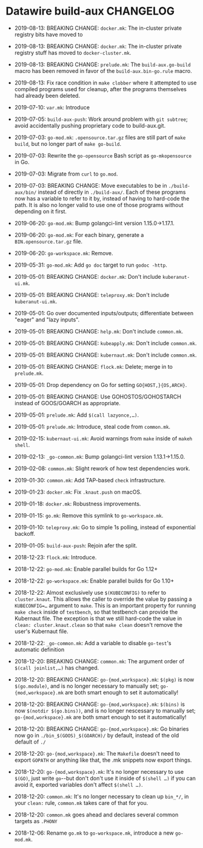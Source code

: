 <!-- -*- fill-column: 100 -*- -->
# Datawire build-aux CHANGELOG

 - 2019-08-13: BREAKING CHANGE: `docker.mk`: The in-cluster private registry bits have moved to
 - 2019-08-13: BREAKING CHANGE: `docker.mk`: The in-cluster private registry stuff has moved to
               `docker-cluster.mk`.
 - 2019-08-13: BREAKING CHANGE: `prelude.mk`: The `build-aux.go-build` macro has been removed in
               favor of the `build-aux.bin-go.rule` macro.

 - 2019-08-13: Fix race condition in `make clobber` where it attempted to use compiled programs used
               for cleanup, after the programs themselves had already been deleted.

 - 2019-07-10: `var.mk`: Introduce

 - 2019-07-05: `build-aux-push`: Work around problem with `git subtree`; avoid accidentally pushing
               proprietary code to build-aux.git.

 - 2019-07-03: `go-mod.mk`: `.opensource.tar.gz` files are still part of `make build`, but no longer
               part of `make go-build`.

 - 2019-07-03: Rewrite the `go-opensource` Bash script as `go-mkopensource` in Go.

 - 2019-07-03: Migrate from `curl` to `go.mod`.
 - 2019-07-03: BREAKING CHANGE: Move executables to be in `./build-aux/bin/` instead of directly in
               `./build-aux/`.  Each of these programs now has a variable to refer to it by, instead
               of having to hard-code the path.  It is also no longer valid to use one of those
               programs without depending on it first.

 - 2019-06-20: `go-mod.mk`: Bump golangci-lint version 1.15.0→1.17.1.
 - 2019-06-20: `go-mod.mk`: For each binary, generate a `BIN.opensource.tar.gz` file.
 - 2019-06-20: `go-workspace.mk`: Remove.

 - 2019-05-31: `go-mod.mk`: Add `go doc` target to run `godoc -http`.

 - 2019-05-01: BREAKING CHANGE: `docker.mk`: Don't include `kuberanut-ui.mk`.
 - 2019-05-01: BREAKING CHANGE: `teleproxy.mk`: Don't include `kuberanut-ui.mk`.
 - 2019-05-01: Go over documented inputs/outputs; differentiate between "eager" and "lazy inputs".
 - 2019-05-01: BREAKING CHANGE: `help.mk`: Don't include `common.mk`.
 - 2019-05-01: BREAKING CHANGE: `kubeapply.mk`: Don't include `common.mk`.
 - 2019-05-01: BREAKING CHANGE: `kubernaut.mk`: Don't include `common.mk`.
 - 2019-05-01: BREAKING CHANGE: `flock.mk`: Delete; merge in to `prelude.mk`.
 - 2019-05-01: Drop dependency on Go for setting `GO{HOST,}{OS,ARCH}`.
 - 2019-05-01: BREAKING CHANGE: Use GOHOSTOS/GOHOSTARCH instead of GOOS/GOARCH as appropriate.
 - 2019-05-01: `prelude.mk`: Add `$(call lazyonce,…)`.
 - 2019-05-01: `prelude.mk`: Introduce, steal code from `common.mk`.

 - 2019-02-15: `kubernaut-ui.mk`: Avoid warnings from `make` inside of `makeh shell`.

 - 2019-02-13: `_go-common.mk`: Bump golangci-lint version 1.13.1→1.15.0.

 - 2019-02-08: `common.mk`: Slight rework of how test dependencies work.

 - 2019-01-30: `common.mk`: Add TAP-based `check` infrastructure.

 - 2019-01-23: `docker.mk`: Fix `.knaut.push` on macOS.
 - 2019-01-18: `docker.mk`: Robustness improvements.

 - 2019-01-15: `go.mk`: Remove this symlink to `go-workspace.mk`.

 - 2019-01-10: `teleproxy.mk`: Go to simple 1s polling, instead of exponential backoff.

 - 2019-01-05: `build-aux-push`: Rejoin afer the split.

 - 2018-12-23: `flock.mk`: Introduce.

 - 2018-12-22: `go-mod.mk`: Enable parallel builds for Go 1.12+
 - 2018-12-22: `go-workspace.mk`: Enable parallel builds for Go 1.10+
 - 2018-12-22: Almost exclusively use `$(KUBECONFIG)` to refer to `cluster.knaut`.  This allows the
               caller to override the value by passing a `KUBECONFIG=…` argument to `make`.  This is
               an important property for running `make check` inside of `testbench`, so that
               testbench can provide the Kubernaut file.  The exception is that we still hard-code
               the value in `clean: cluster.knaut.clean` so that `make clean` doesn't remove the
               user's Kubernaut file.

 - 2018-12-22: `_go-common.mk`: Add a variable to disable `go-test`'s automatic definition

 - 2018-12-20: BREAKING CHANGE: `common.mk`: The argument order of `$(call joinlist,…)` has changed.

 - 2018-12-20: BREAKING CHANGE: `go-{mod,workspace}.mk`: `$(pkg)` is now `$(go.module)`, and is no
               longer necessary to manually set; `go-{mod,workspace}.mk` are both smart enough to
               set it automatically!
 - 2018-12-20: BREAKING CHANGE: `go-{mod,workspace}.mk`: `$(bins)` is now `$(notdir $(go.bins))`,
               and is no longer nescessary to manually set; `go-{mod,workspace}.mk` are both smart
               enough to set it automatically!
 - 2018-12-20: BREAKING CHANGE: `go-{mod,workspace}.mk`: Go binaries now go in
               `./bin_$(GOOS)_$(GOARCH)/` by default, instead of the old default of `./`
 - 2018-12-20: `go-{mod,workspace}.mk`: The `Makefile` doesn't need to export `GOPATH` or anything
               like that, the .mk snippets now export things.
 - 2018-12-20: `go-{mod,workspace}.mk`: It's no longer necessary to use `$(GO)`, just write
               `go`--but don't don't use it inside of `$(shell …)` if you can avoid it, exported
               variables don't affect `$(shell …)`.
 - 2018-12-20: `common.mk`: It's no longer necessary to clean up `bin_*/`, in your `clean:` rule,
               `common.mk` takes care of that for you.
 - 2018-12-20: `common.mk` goes ahead and declares several common targets as `.PHONY`

 - 2018-12-06: Rename `go.mk` to `go-workspace.mk`, introduce a new `go-mod.mk`.

